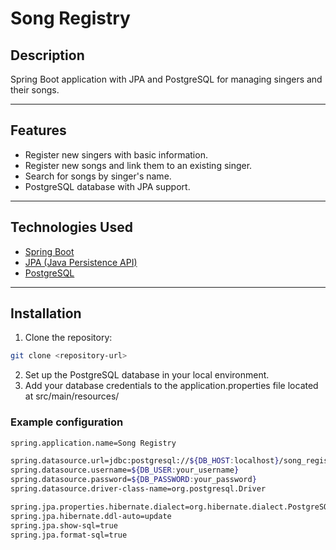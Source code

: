 # Song Registry

## Description

Spring Boot application with JPA and PostgreSQL for managing singers and their songs.

---

## Features

- Register new singers with basic information.  
- Register new songs and link them to an existing singer.  
- Search for songs by singer's name.  
- PostgreSQL database with JPA support.  

---

## Technologies Used

- [Spring Boot](https://spring.io/projects/spring-boot)  
- [JPA (Java Persistence API)](https://spring.io/projects/spring-data-jpa)  
- [PostgreSQL](https://www.postgresql.org/)  

---

## Installation

1. Clone the repository:

```bash
git clone <repository-url>
```
2. Set up the PostgreSQL database in your local environment.
3. Add your database credentials to the application.properties file located at src/main/resources/

### Example configuration

```bash
spring.application.name=Song Registry

spring.datasource.url=jdbc:postgresql://${DB_HOST:localhost}/song_registry
spring.datasource.username=${DB_USER:your_username}
spring.datasource.password=${DB_PASSWORD:your_password}
spring.datasource.driver-class-name=org.postgresql.Driver

spring.jpa.properties.hibernate.dialect=org.hibernate.dialect.PostgreSQLDialect
spring.jpa.hibernate.ddl-auto=update
spring.jpa.show-sql=true
spring.jpa.format-sql=true
```
